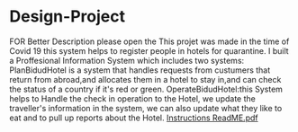 # Design-Project
FOR Better Description please open the 
This projet was made in the time of Covid 19 this system helps to register people in hotels for quarantine.
I built a Proffesional Information System which includes two systems:
PlanBidudHotel is a system that handles requests from custumers that return from abroad,and allocates them in a hotel to stay in,and can check the status of a country if it's red or green.
OperateBidudHotel:this System helps to Handle the check in operation to the Hotel, we update the traveller's information in the system, we can also update what they like to eat and to pull up reports about the Hotel.
[Instructions ReadME.pdf](https://github.com/zaherqubein/Design-Project/files/10426696/Instructions.ReadME.pdf)

